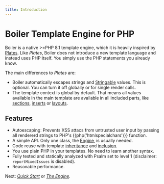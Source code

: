 ```yaml
---
title: Introduction
---
```

Boiler Template Engine for PHP
==============================

Boiler is a native >=PHP 8.1 template engine, which it is heavily inspired by
[Plates](https://platesphp.com/). Like *Plates*, Boiler does not introduce
a new template language and instead uses PHP itself. You simply use the PHP
statements you already know.

The main differences to *Plates* are:

* Boiler automatically escapes strings and
  [Stringable](https://www.php.net/manual/en/class.stringable.php) values. This
  is optional. You can turn it off globally or for single render calls.
* The template context is global by default. That means all values available in
  the main template are available in all included parts, like
  [sections](sections.md), [inserts](inserts.md) or [layouts](layouts.md).

## Features

* Autoescaping: Prevents XSS attacs from untrusted user input by passing all
  rendererd strings to PHP's {{php('htmlspecialchars')}} function.
* A simple API. Only one class, the [Engine](engine.md), is usually needed.
* Code reuse with template [inheritance](layouts.md) and
  [inclusion](inserts.md).
* You use plain PHP in your templates. No need to learn another syntax.
* Fully tested and statically analyzed with Psalm set to level 1  (disclaimer:
  `reportMixedIssues` is disabled).
* Reasonable performance.

Next: [*Quick Start*](quickstart.md) or [*The Engine*](engine.md).
